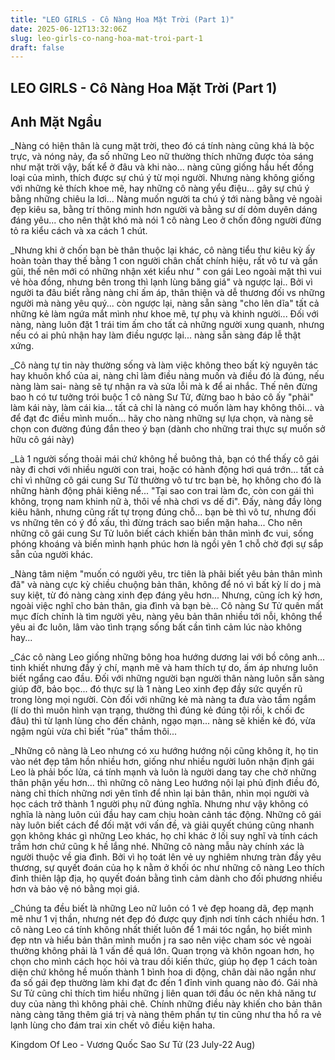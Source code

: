 ```yaml
---
title: "LEO GIRLS - Cô Nàng Hoa Mặt Trời (Part 1)"
date: 2025-06-12T13:32:06Z
slug: leo-girls-co-nang-hoa-mat-troi-part-1
draft: false
---
```


## LEO GIRLS - Cô Nàng Hoa Mặt Trời (Part 1)

## Anh Mặt Ngầu

_Nàng có hiện thân là cung mặt trời, theo đó cá tính nàng cũng khá là bộc trực, và nóng nảy, đa số những Leo nữ thường thích những được tỏa sáng như mặt trời vậy, bất kể ở đâu ​và khi nào... nàng cũng giống hầu hết đồng loại của mình, thích được sự chú ý từ mọi người. Nhưng nàng không giống với những kẻ thích khoe mẽ, hay những cô nàng yểu điệu... gây sự chú ý bằng những chiêu la lơi... Nàng muốn người ta chú ý tới nàng bằng vẻ ngoài đẹp kiêu sa, bằng trí thông minh hơn người và bằng sư dí dỏm duyên dáng đáng yêu... cho nên thật khó mà nói 1 cô nàng Leo ở chốn đông người đừng tỏ ra kiểu cách và xa cách 1 chút.

_Nhưng khi ở chốn bạn bè thân thuộc lại khác, cô nàng tiểu thư kiêu kỳ ấy hoàn toàn thay thế bằng 1 con người chân chất chính hiệu, rất vô tư và gần gũi, thế nên mới có những nhận xét kiểu như " con gái Leo ngoài mặt thì vui vẻ hòa đồng, nhưng bên trong thì lạnh lùng băng giá" và ngược lại.. Bởi vì người ta đâu biết rằng nàng chỉ ấm áp, thân thiện và dễ thương đối vs những người mà nàng yêu quý... còn ngược lại, nàng sẵn sàng "cho lên dĩa" tất cả những kẻ làm ngứa mắt mình như khoe mẽ, tự phụ và khinh người... Đối với nàng, nàng luôn đặt 1 trái tim ấm cho tất cả những người xung quanh, nhưng nếu có ai phủ nhận hay làm điều ngược lại... nàng sẵn sàng đáp lễ thật xứng.

_Cô nàng tự tin này thường sống và làm việc không theo bất kỳ nguyên tác hay khuôn khổ của ai, nàng chỉ làm điều nàng muốn và điều đó là đúng, nếu nàng làm sai- nàng sẽ tự nhận ra và sửa lỗi mà k để ai nhắc. Thế nên đừng bao h có tư tưởng trói buộc 1 cô nàng Sư Tử, đừng bao h bảo cô ấy "phải" làm kái này, làm cái kia... tất cả chỉ là nàng có muốn làm hay không thôi... và để đạt đc điều mình muốn... hãy cho nàng những sự lựa chọn, và nàng sẽ chọn con đường đúng đắn theo ý bạn (dành cho những trai thực sự muốn sở hữu cô gái này)

_Là 1 người sống thoải mái chứ không hề buông thả, bạn có thể thấy cô gái này đi chơi với nhiều người con trai, hoặc có hành động hơi quá trớn... tất cả chỉ vì những cô gái cung Sư Tử thường vô tư trc bạn bè, họ không cho đó là những hành động phải kiêng nể... "Tại sao con trai làm đc, còn con gái thì không, trọng nam khinh nữ à, thôi về nhà chơi vs dế đi". Đấy, nàng đầy lòng kiêu hãnh, nhưng cũng rất tự trọng đúng chỗ... bạn bè thì vô tư, nhưng đối vs những tên có ý đồ xấu, thì đừng trách sao biển mặn haha... Cho nên những cô gái cung Sư Tử luôn biết cách khiến bản thân mình đc vui, sống phóng khoáng và biến mình hạnh phúc hơn là ngồi yên 1 chỗ chờ đợi sự sắp sẵn của người khác.

_Nàng tâm niệm "muốn có người yêu, trc tiên là phãi biết yêu bản thân mình đã" và nàng cực kỳ chiều chuộng bản thân, không để nó vì bất kỳ lí do j mà suy kiệt, từ đó nàng càng xinh đẹp đáng yêu hơn... Nhưng, cũng ích kỷ hơn, ngoài việc nghĩ cho bản thân, gia đình và bạn bè... Cô nàng Sư Tử quên mất mục đích chính là tìm người yêu, nàng yêu bản thân nhiều tới nỗi, không thể yêu ai đc luôn, lâm vào tình trạng sống bất cần tình cảm lúc nào không hay...

_Các cô nàng Leo giống những bông hoa hướng dương lai với bồ công anh... tinh khiết nhưng đầy ý chí, mạnh mẽ và ham thích tự do, ấm áp nhưng luôn biết ngẩng cao đầu. Đối với những người bạn người thân nàng luôn sẵn sàng giúp đỡ, bảo bọc... đó thực sự là 1 nàng Leo xinh đẹp đầy sức quyến rũ trong lòng mọi người. Còn đối với những kẻ mà nàng ta đưa vào tầm ngắm (lí do thì muôn hình vạn trạng, thường thì đúng kẻ đúng tội rồi, k chối đc đâu) thì từ lạnh lùng cho đến chảnh, ngạo mạn... nàng sẽ khiến kẻ đó, vừa ngậm ngùi vừa chỉ biết "rủa" thầm thôi...

_Những cô nàng là Leo nhưng có xu hướng hướng nội cũng không ít, họ tin vào nét đẹp tâm hồn nhiều hơn, giống như nhiều người luôn nhận định gái Leo là phải bốc lửa, cá tính mạnh và luôn là người dang tay che chở những thân phận yếu hơn... thì những cô nàng Leo hướng nội lại phủ định điều đó, nàng chỉ thích những nơi yên tĩnh để nhìn lại bản thân, nhìn mọi người và học cách trở thành 1 người phụ nữ đúng nghĩa. Nhưng như vậy không có nghĩa là nàng luôn cúi đầu hay cam chịu hoàn cảnh tác động. Những cô gái này luôn biết cách để đối mặt với vấn đề, và giải quyết chúng cũng nhanh gọn không khác gì những Leo khác, họ chỉ khác ở lối suy nghĩ và tính cách trầm hơn chứ cũng k hề lắng nhé. Những cô nàng mẫu này chính xác là người thuộc về gia đình. Bởi vì họ toát lên vẻ uy nghiêm nhưng tràn đầy yêu thương, sự quyết đoán của họ k nằm ở khối óc như những cô nàng Leo thích đỉnh thiên lập địa, họ quyết đoán bằng tình cảm dành cho đối phương nhiều hơn và bảo vệ nó bằng mọi giá.

_Chúng ta đều biết là những Leo nữ luôn có 1 vẻ đẹp hoang dã, đẹp mạnh mẽ như 1 vị thần, nhưng nét đẹp đó được quy định nơi tính cách nhiều hơn. 1 cô nàng Leo cá tính không nhất thiết luôn để 1 mái tóc ngắn, họ biết mình đẹp ntn và hiểu bản thân mình muốn j ra sao nên việc cham sóc vẻ ngoài thường không phải là 1 vấn đề quá lớn. Quan trọng và khôn ngoan hơn, họ chọn cho mình cách học hỏi và trau dồi kiến thức, giúp họ đẹp 1 cách toàn diện chứ không hề muốn thành 1 bình hoa di động, chân dài não ngắn như đa số gái đẹp thường làm khi đạt đc đến 1 đỉnh vinh quang nào đó. Gái nhà Sư Tử cũng chỉ thích tìm hiểu những j liên quan tới đầu óc nên khả năng tư duy của nàng thì không phải chê. Chính những điều này khiến cho bản thân nàng càng tăng thêm giá trị và nàng thêm phần tự tin cũng như tha hồ ra vẻ lạnh lùng cho đám trai xin chết vô điều kiện haha.​
 
Kingdom Of Leo - Vương Quốc Sao Sư Tử (23 July-22 Aug) ​